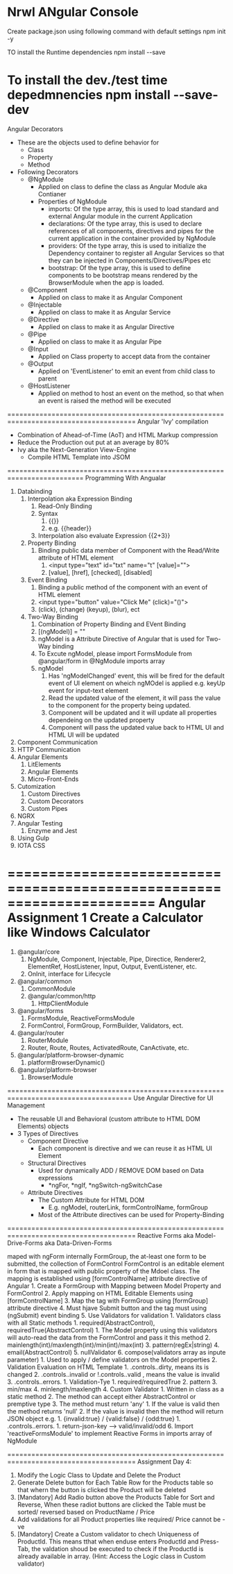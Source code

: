 Nrwl
ANgular Console
=====================================================================================
Create package.json using following command with default settings
npm init -y

TO install the Runtime dependencies
npm install --save <PACKAGE-NAME>

To install the dev./test time depedmnencies
npm install --save-dev <PACKAGE-NAME>
======================================================================================
Angular Decorators

- These are the objects used to define behavior for
  - Class
  - Property
  - Method
- Following Decorators
  - @NgModule
    - Applied on class to define the class as Angular Module aka Contianer
    - Properties of NgModule
      - imports: Of the type array, this is used to load standard and external Angular module in the current Application
      - declarations: Of the type array, this is used to declare references of all components, directives and pipes for the current application in the container provided by NgModule
      - providers: Of the type array, this is used to initialize the Dependency container to register all Angular Services so that they can be injected in Components/Directives/Pipes etc
      - bootstrap: Of the type array, this is used to define components to be bootstrap means rendered by the BrowserModule when the app is loaded.
  - @Component
    - Applied on class to make it as Angular Component
  - @Injectable
    - Applied on class to make it as Angular Service
  - @Directive
    - Applied on class to make it as Angular Directive
  - @Pipe
    - Applied on class to make it as Angular Pipe
  - @Input
    - Applied on Class property to accept data from the container
  - @Output
    - Applied on 'EventListener' to emit an event from child class to parent
  - @HostListener
    - Applied on method to host an event on the method, so that when an event is raised the method will be executed

======================================================================================
Angular 'Ivy' compilation

- Combination of Ahead-of-Time (AoT) and HTML Markup compression
- Reduce the Production out put at an average by 80%
- Ivy aka the Next-Generation View-Engine
  - Compile HTML Template into JSOM

=========================================================================
Programming With Angualar

1. Databinding
   1. Interpolation aka Expression Binding
      1. Read-Only Binding
      2. Syntax
         1. {{<PROPERTY-NAME>}}
         2. e.g. {{header}}
      3. Interpolation also evaluate Expression {{2+3}}
   2. Property Binding
      1. Binding public data member of Component with the Read/Write attribute of HTML element
         1. <input type="text" id="txt" name="t" [value]="<PROPERTY>">
         2. [value], [href], [checked], [disabled]
   3. Event Binding
      1. Binding a public method of the component with an event of HTML element
      2. <input type="button" value="Click Me" (click)="<METHOD>()">
      3. (click), (change) (keyup), (blur), ect
   4. Two-Way Binding
      1. Combination of Property Binding and EVent Binding
      2. [(ngModel)] = "<PROPERTY-FROM-COMPONENT>"
      3. ngModel is a Attribute Directive of Angular that is used for Two-Way binding
      4. To Excute ngModel, please import FormsModule from @angular/form in @NgModule imports array
      5. ngModel
         1. Has 'ngModelChanged' event, this will be fired for the default event of UI element on wheich ngMOdel is applied e.g. keyUp event for input-text element
         2. Read the updated value of the element, it will pass the value to the component for the property being updated.
         3. Component will be updated and it will update all properties dependeing on the updated property
         4. Component will pass the updated value back to HTML UI and HTML UI will be updated
2. Component Communication
3. HTTP Communication
4. Angular Elements
   1. LitElements
   2. Angular Elements
   3. Micro-Front-Ends
5. Cutomization
   1. Custom Directives
   2. Custom Decorators
   3. Custom Pipes
6. NGRX
7. Angular Testing
   1. Enzyme and Jest
8. Using Gulp
9. IOTA CSS

======================================================================
Angular Assignment 1
Create a Calculator like Windows Calculator
======================================================================
1. @angular/core
   1. NgModule, Component, Injectable, Pipe, Directice, Renderer2, ElementRef, HostListener, Input, Output, EventListener, etc.
   2. OnInit, interface for Lifecycle
2. @angular/common 
   1. CommonModule 
   2. @angular/common/http
      1. HttpClientModule
3. @angular/forms
   1. FormsModule, ReactiveFormsModule
   2. FormControl, FormGroup, FormBuilder, Validators, ect.
4. @angular/router
   1. RouterModule
   2. Router, Route, Routes, ActivatedRoute, CanActivate, etc.
5. @angular/platform-browser-dynamic
   1. platformBrowserDynamic()
6. @angular/platform-browser
   1. BrowserModule

=====================================================================================
Use Angular Directive for UI Management
- The reusable UI and Behavioral (custom attribute to HTML DOM Elements) objects
- 3 Types of Directives
  - Component Directive
    - Each component is directive and we can reuse it as HTML UI Element
  - Structural Directives
    - Used for dynamically ADD / REMOVE DOM based on Data expressions 
      - *ngFor, *ngIf, *ngSwitch-ngSwitchCase
  - Attribute Directives
    - The Custom Attribute for HTML DOM
      - E.g. ngModel, routerLink, formControlName, formGroup
    - Most of the Attribute directives can be used for Property-Binding  

======================================================================================
Reactive Forms aka Model-Drive-Forms aka Data-Driven-Forms
<form> maped with ngForm internally
FormGroup, the at-least one form to be submitted, the collection of FormControl
FormControl is an editable element in form that is mapped with public property of the Mdoel class. The mapping is established using [formControlName] attribute directive of Angular
1. Create a FormGroup with Mapping between Model Property and FormControl
2. Apply mapping on HTML Editable Elements using [formControlName]
3. Map the <form> tag with FormGroup using [formGroup] attribute directive
4. Must hjave Submit button and the <form> tag must using (ngSubmit) event binding
5. Use Validators for validation
   1. Validators class with all Static methods
      1. required(AbstractControl), requiredTrue(AbstractControl)
         1. The Model property using this validators will auto-read the data from the FormControl and pass it this method
      2. mainlength(int)/maxlength(int)/min(int)/max(int)
      3. pattern(regEx|string)
      4. email(AbstractControl)
      5. nullValidator
      6. compose(validators array as inpute parameter)
         1. Used to apply / define validators on the Model properties
   2. Validation Evaluation on HTML Template
      1. <formGroup>.controls.<formControlName>.dirty, means its is changed
      2. <formGroup>.controls.<formControlName>.invalid or !<formGroup>.controls.<formControlName>.valid , means the value is invalid
      3. <formGroup>.controls.<formControlName>.errors.<Validation-Type>
         1. Validation-Tye
            1. required/requiredTrue
            2. pattern
            3. min/max
            4. minlength/maxlength
      4. Custom Validator
         1. Written in class as a static method
         2. The method can accept either AbstractControl or premptive type
         3. The method must return 'any' 
            1. If the value is valid then the method returns 'null'
            2. If the value is invalid then the method will return JSON object e.g.
               1. {invalid:true} / {valid:false} / {odd:true} 
                  1. <formGroup>.controls.<formControlName>.errors.<return-json-key>
                     1. return-json-key --> valid/invalid/odd
6. Import 'reactiveFormsModule' to implement Reactive Forms in imports array of NgModule

======================================================================================
Assignment Day 4:
1. Modify the Logic Class to Update and Delete the Product
2. Generate Delete button for Each Table Row  for the Products table so that whern the button is clicked the Product will be deleted
3. [Mandatory] Add Radio button above the Products Table for Sort and Reverse, When these radiot buttons are clicked the Table must be sorted/ reversed based on ProductName / Price
4. Add validations for all Product properties like required/ Price cannot be -ve
5. [Mandatory] Create a Custom validator to chech Uniqueness of ProductId. This means tthat when enduse enters ProductId and Press-Tab, the valdation shoud be executed to check if the ProductId is already available in array. (Hint: Access the Logic class in Custom validator)  
    

